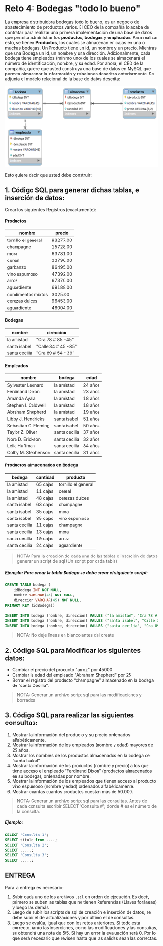 # Reto 4: Bodegas "todo lo bueno"

La empresa distribuidora bodegas todo lo bueno, es un negocio de abastecimiento de productos varios. El CEO de la compañía lo acaba de contratar para realizar una primera implementación de una base de datos que permita administrar los **productos**, **bodegas** y **empleados**. Para realizar esto, se tienen **Productos**, los cuales se almacenan en cajas en una o muchas bodegas. Un Producto tiene un id, un nombre y un precio. Mientras que una Bodega un id, un nombre y una dirección. Adicionalmente, cada bodega tiene empleados (mínimo uno) de los cuales se almacenará el número de identificación, nombre, y su edad. Por ahora, el CEO de la compañía, quiere que usted construya una base de datos en MySQL que permita almacenar la información y relaciones descritas anteriormente. Se adjunta el modelo relacional de la base de datos descrita:

![Diagram](../../../../Assets/img/Cycle2_Task4_Diagram.png)

Esto quiere decir que usted debe construir:

## 1. Código SQL para generar dichas tablas, e inserción de datos:

Crear los siguientes Registros (exactamente):

#### Productos

| nombre              | precio   |
| ------------------- | -------- |
| tornillo el general | 93277.00 |
| champagne           | 15728.00 |
| mora                | 63781.00 |
| cereal              | 33796.00 |
| garbanzo            | 86495.00 |
| vino espumoso       | 47392.00 |
| arroz               | 67370.00 |
| aguardiente         | 69188.00 |
| condimentos mixtos  | 3025.00  |
| cerezas dulces      | 96453.00 |
| aguardiente         | 46004.00 |

#### Bodegas

| nombre        | direccion           |
| ------------- | ------------------- |
| la amistad    | "Cra 78 # 85 -45"   |
| santa isabel  | "Calle 34 # 45 -85" |
| santa cecilia | "Cra 89 # 54 – 39”  |

#### Empleados

| nombre               | bodega        | edad    |
| -------------------- | ------------- | ------- |
| Sylvester Leonard    | la amistad    | 24 años |
| Ferdinand Dixon      | la amistad    | 23 años |
| Amanda Ayala         | la amistad    | 18 años |
| Stephen I. Caldwell  | la amistad    | 18 años |
| Abraham Shepherd     | la amistad    | 19 años |
| Libby J. Hendricks   | santa isabel  | 51 años |
| Sebastian C. Fleming | santa isabel  | 50 años |
| Taylor Z. Oliver     | santa cecilia | 37 años |
| Nora D. Erickson     | santa cecilia | 32 años |
| Leila Huffman        | santa cecilia | 34 años |
| Colby M. Stephenson  | santa cecilia | 31 años |

#### Productos almacenados en Bodega

| bodega        | cantidad | producto            |
| ------------- | -------- | ------------------- |
| la amistad    | 65 cajas | tornillo el general |
| la amistad    | 11 cajas | cereal              |
| la amistad    | 48 cajas | cerezas dulces      |
| santa isabel  | 63 cajas | champagne           |
| santa isabel  | 35 cajas | mora                |
| santa isabel  | 85 cajas | vino espumoso       |
| santa cecilia | 11 cajas | champagne           |
| santa cecilia | 13 cajas | mora                |
| santa cecilia | 19 cajas | arroz               |
| santa cecilia | 24 cajas | aguardiente         |

> NOTA: Para la creación de cada una de las tablas e inserción de datos generar un script de sql (Un script por cada tabla)

##### Ejemplo: Para crear la tabla Bodega se debe crear el siguiente script:

```sql
CREATE TABLE bodega (
    idBodega INT NOT NULL,
    nombre VARCHAR(45) NOT NULL,
    direccion VARCHAR(45) NOT NULL,
PRIMARY KEY (idBodega))

INSERT INTO bodega (nombre, direccion) VALUES ("la amistad", "Cra 78 # 85 -45");
INSERT INTO bodega (nombre, direccion) VALUES ("santa isabel", "Calle 34 # 45 -85");
INSERT INTO bodega (nombre, direccion) VALUES ("santa cecilia", "Cra 89 # 54 - 39");
```

> NOTA: No deje líneas en blanco antes del create

## 2. Código SQL para Modificar los siguientes datos:

- Cambiar el precio del producto "arroz" por 45000
- Cambiar la edad del empleado "Abraham Shepherd" por 25
- Borrar el registro del producto “champagne” almacenado en la bodega de “santa Cecilia”.

> NOTA: Generar un archivo script sql para las modificaciones y borrados

## 3. Código SQL para realizar las siguientes consultas:

1.  Mostrar la información del producto y su precio ordenados alfabéticamente.
2.  Mostrar la información de los empleados (nombre y edad) mayores de 25 años.
3.  Mostrar los nombres de los productos almacenados en la bodega de “santa Isabel”
4.  Mostrar la información de los productos (nombre y precio) a los que tiene acceso el empleado “Ferdinand Dixon” (productos almacenados en su bodega), ordenadas por nombre.
5.  Mostrar la información de los empleados que tienen acceso al producto vino espumoso (nombre y edad) ordenados alfabéticamente.
6.  Mostrar cuantas cuantos productos cuestan más de 50.000.

> NOTA: Generar un archivo script sql para las consultas. Antes de cada consulta escribir SELECT 'Consulta #'; donde # es el número de la consulta.

##### Ejemplo:

```sql
SELECT 'Consulta 1';
SELECT titulo from ....;
SELECT 'Consulta 2';
SELECT .....;
SELECT 'Consulta 3';
SELECT .....;
```

## ENTREGA

Para la entrega es necesario:

1. Subir cada uno de los archivos `.sql` en orden de ejecución. Es decir, primero se suben las tablas que no tienen Referencias (Llaves foráneas) y luego las demás.
2. Luego de subir los scripts de sql de creación e inserción de datos, se debe subir el de actualizaciones y por último el de consultas.
3. Luego se evalúa, igual que con los retos anteriores. Si todo esta correcto, tanto las inserciones, como las modificaciones y las consultas, se obtendrá una nota de 5/5. Si hay un error la evaluación será 0. Por lo que será necesario que revisen hasta que las salidas sean las correctas.
